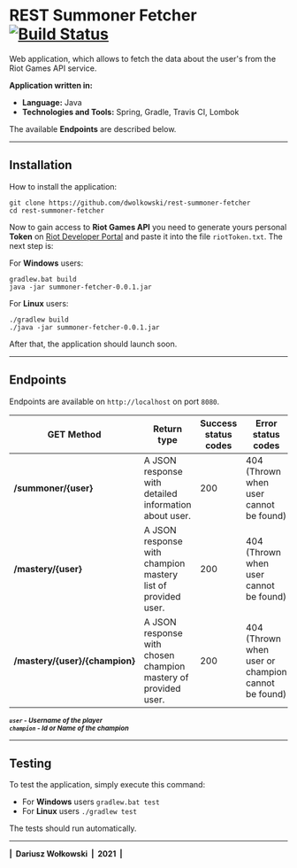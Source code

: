# REST Summoner Fetcher [![Build Status](https://app.travis-ci.com/dwolkowski/rest-summoner-fetcher.svg?branch=master)](https://app.travis-ci.com/dwolkowski/rest-summoner-fetcher)
Web application, which allows to fetch the data about the user's from the Riot Games API service.

**Application written in:**
- **Language:** Java
- **Technologies and Tools:** Spring, Gradle, Travis CI, Lombok

The available **Endpoints** are described below.
___
## Installation
How to install the application:
```
git clone https://github.com/dwolkowski/rest-summoner-fetcher
cd rest-summoner-fetcher
```

Now to gain access to **Riot Games API** you need to generate yours personal **Token** on [Riot Developer Portal](https://developer.riotgames.com/) 
and paste it into the file `riotToken.txt`. The next step is:

For **Windows** users:
```
gradlew.bat build
java -jar summoner-fetcher-0.0.1.jar
```
For **Linux** users:
```
./gradlew build 
./java -jar summoner-fetcher-0.0.1.jar
```
 After that, the application should launch soon.
___
## Endpoints

Endpoints are available on `http://localhost` on port `8080`.

| GET Method                                  | Return type                                                   | Success status codes   | Error status codes                     |
| --------------------------------------------| --------------------------------------------------------------| ---------------------  | ---------------------------------------|
| **/summoner/{user}**                        | A JSON response with detailed information about user.         | 200                    | 404 (Thrown when user cannot be found) |
| **/mastery/{user}**                         | A JSON response with champion mastery list of provided user.  | 200                    | 404 (Thrown when user cannot be found) |
| **/mastery/{user}/{champion}**              | A JSON response with chosen champion mastery of provided user.| 200                    | 404 (Thrown when user or champion cannot be found) |

<sup> ***`user` - Username of the player*** </sup> <br />
<sup> ***`champion` - Id or Name of the champion*** </sup>
___
## Testing
To test the application, simply execute this command:
- For **Windows** users `gradlew.bat test`
- For **Linux** users `./gradlew test`

The tests should run automatically.

___
<div><b> |&nbsp; Dariusz Wołkowski &nbsp;|&nbsp; 2021 &nbsp;| </b> </div>



